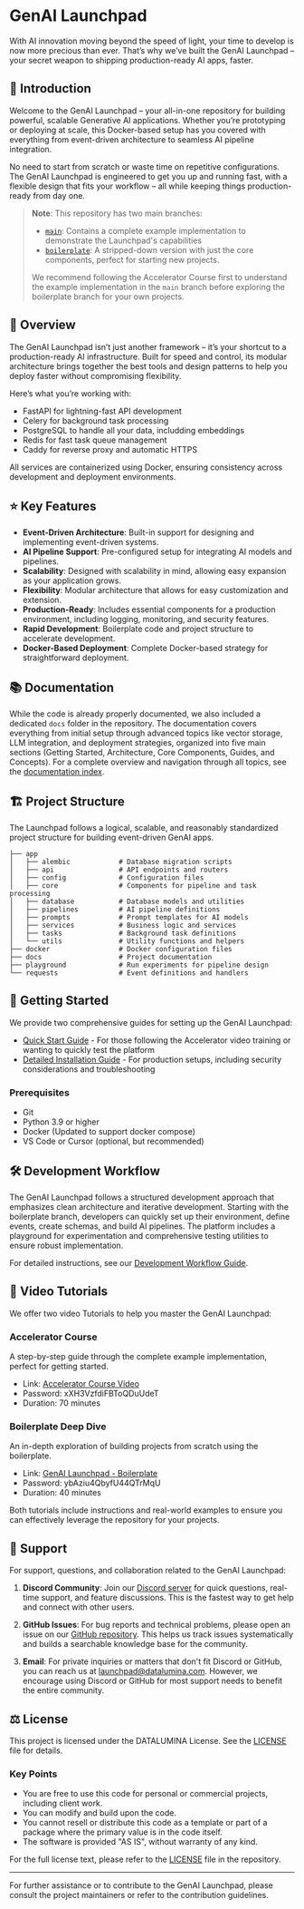 # GenAI Launchpad

With AI innovation moving beyond the speed of light, your time to develop is now more precious than ever. That’s why we’ve built the GenAI Launchpad – your secret weapon to shipping production-ready AI apps, faster.

## 🚀 Introduction

Welcome to the GenAI Launchpad – your all-in-one repository for building powerful, scalable Generative AI applications. Whether you’re prototyping or deploying at scale, this Docker-based setup has you covered with everything from event-driven architecture to seamless AI pipeline integration.

No need to start from scratch or waste time on repetitive configurations. The GenAI Launchpad is engineered to get you up and running fast, with a flexible design that fits your workflow – all while keeping things production-ready from day one.

> **Note**: This repository has two main branches:
> - [`main`](https://github.com/datalumina/genai-launchpad/tree/main): Contains a complete example implementation to demonstrate the Launchpad's capabilities
> - [`boilerplate`](https://github.com/datalumina/genai-launchpad/tree/boilerplate): A stripped-down version with just the core components, perfect for starting new projects.
>
> We recommend following the Accelerator Course first to understand the example implementation in the `main` branch before exploring the boilerplate branch for your own projects.

## 🎯 Overview

The GenAI Launchpad isn’t just another framework – it’s your shortcut to a production-ready AI infrastructure. Built for speed and control, its modular architecture brings together the best tools and design patterns to help you deploy faster without compromising flexibility.

Here’s what you’re working with:

- FastAPI for lightning-fast API development
- Celery for background task processing
- PostgreSQL to handle all your data, includding embeddings
- Redis for fast task queue management
- Caddy for reverse proxy and automatic HTTPS

All services are containerized using Docker, ensuring consistency across development and deployment environments.

## ⭐ Key Features

- **Event-Driven Architecture**: Built-in support for designing and implementing event-driven systems.
- **AI Pipeline Support**: Pre-configured setup for integrating AI models and pipelines.
- **Scalability**: Designed with scalability in mind, allowing easy expansion as your application grows.
- **Flexibility**: Modular architecture that allows for easy customization and extension.
- **Production-Ready**: Includes essential components for a production environment, including logging, monitoring, and security features.
- **Rapid Development**: Boilerplate code and project structure to accelerate development.
- **Docker-Based Deployment**: Complete Docker-based strategy for straightforward deployment.

## 📚 Documentation

While the code is already properly documented, we also included a dedicated `docs` folder in the repository. The documentation covers everything from initial setup through advanced topics like vector storage, LLM integration, and deployment strategies, organized into five main sections (Getting Started, Architecture, Core Components, Guides, and Concepts). For a complete overview and navigation through all topics, see the [documentation index](docs/README.md).

## 🏗️ Project Structure

The Launchpad follows a logical, scalable, and reasonably standardized project structure for building event-driven GenAI apps.

```text
├── app
│   ├── alembic            # Database migration scripts
│   ├── api                # API endpoints and routers
│   ├── config             # Configuration files
│   ├── core               # Components for pipeline and task processing
│   ├── database           # Database models and utilities
│   ├── pipelines          # AI pipeline definitions
│   ├── prompts            # Prompt templates for AI models
│   ├── services           # Business logic and services
│   ├── tasks              # Background task definitions
│   └── utils              # Utility functions and helpers
├── docker                 # Docker configuration files
├── docs                   # Project documentation
├── playground             # Run experiments for pipeline design
└── requests               # Event definitions and handlers
```

## 🚦 Getting Started

We provide two comprehensive guides for setting up the GenAI Launchpad:

- [Quick Start Guide](docs/01-getting-started/03-quick-start.md) - For those following the Accelerator video training or wanting to quickly test the platform
- [Detailed Installation Guide](docs/01-getting-started/02-installation.md) - For production setups, including security considerations and troubleshooting

### Prerequisites

- Git
- Python 3.9 or higher
- Docker (Updated to support docker compose)
- VS Code or Cursor (optional, but recommended)

## 🛠️ Development Workflow

The GenAI Launchpad follows a structured development approach that emphasizes clean architecture and iterative development. Starting with the boilerplate branch, developers can quickly set up their environment, define events, create schemas, and build AI pipelines. The platform includes a playground for experimentation and comprehensive testing utilities to ensure robust implementation.

For detailed instructions, see our [Development Workflow Guide](docs/04-guides/06-development-workflow.md).

## 🎥 Video Tutorials

We offer two video Tutorials to help you master the GenAI Launchpad:

### Accelerator Course
A step-by-step guide through the complete example implementation, perfect for getting started.

- Link: [Accelerator Course Video](https://datalumina.wistia.com/medias/inidp48v10)
- Password: xXH3VzfdiFBToQDuUdeT
- Duration: 70 minutes

### Boilerplate Deep Dive
An in-depth exploration of building projects from scratch using the boilerplate.

- Link: [GenAI Launchpad - Boilerplate](https://datalumina.wistia.com/medias/pd280tdw7s)
- Password: ybAziu4QbyfU44QTrMqU
- Duration: 40 minutes

Both tutorials include instructions and real-world examples to ensure you can effectively leverage the repository for your projects.

## 💬 Support

For support, questions, and collaboration related to the GenAI Launchpad:

1. **Discord Community**: Join our [Discord server](https://discord.gg/H67KUD6vXe) for quick questions, real-time support, and feature discussions. This is the fastest way to get help and connect with other users.

2. **GitHub Issues**: For bug reports and technical problems, please open an issue on our [GitHub repository](https://github.com/datalumina/genai-launchpad/issues). This helps us track issues systematically and builds a searchable knowledge base for the community.

3. **Email**: For private inquiries or matters that don't fit Discord or GitHub, you can reach us at launchpad@datalumina.com. However, we encourage using Discord or GitHub for most support needs to benefit the entire community.

## ⚖️ License

This project is licensed under the DATALUMINA License. See the [LICENSE](/LICENSE) file for details.

### Key Points

- You are free to use this code for personal or commercial projects, including client work.
- You can modify and build upon the code.
- You cannot resell or distribute this code as a template or part of a package where the primary value is in the code itself.
- The software is provided "AS IS", without warranty of any kind.

For the full license text, please refer to the [LICENSE](/LICENSE) file in the repository.

---

For further assistance or to contribute to the GenAI Launchpad, please consult the project maintainers or refer to the contribution guidelines.